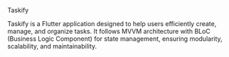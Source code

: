 Taskify

Taskify is a Flutter application designed to help users efficiently create, manage, and organize tasks. It follows MVVM architecture with BLoC (Business Logic Component) for state management, ensuring modularity, scalability, and maintainability.
